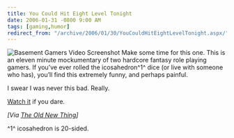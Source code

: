 ```yaml
---
title: You Could Hit Eight Level Tonight
date: 2006-01-31 -0800 9:00 AM
tags: [gaming,humor]
redirect_from: "/archive/2006/01/30/YouCouldHitEightLevelTonight.aspx/"
---
```


![Basement Gamers Video
Screenshot](https://haacked.com/images/BasementGamers.jpg) Make some time
for this one. This is an eleven minute mockumentary of two hardcore
fantasy role playing gamers. If you’ve ever rolled the icosahedron^1^
dice (or live with someone who has), you’ll find this extremely funny,
and perhaps painful.

I swear I was never this bad. Really.

[Watch
it](http://video.google.com/videoplay?docid=7521044027821122670 "Funny video")
if you dare.

*[Via [The Old New
Thing](http://blogs.msdn.com/oldnewthing/archive/2006/01/31/520227.aspx "Raymond Chen's Blog")]*

^1^ icosahedron is 20-sided.

